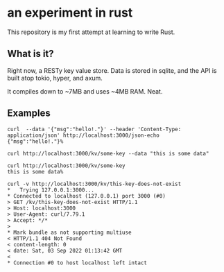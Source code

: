 # an experiment in rust

This repository is my first attempt at learning to write Rust.

## What is it?

Right now, a RESTy key value store. Data is stored in sqlite, and the API is built atop tokio,
hyper, and axum.

It compiles down to ~7MB and uses ~4MB RAM. Neat.

## Examples

```
curl  --data '{"msg":"hello!."}' --header 'Content-Type: application/json' http://localhost:3000/json-echo
{"msg":"hello!."}%
```

```
curl http://localhost:3000/kv/some-key --data "this is some data"

curl http://localhost:3000/kv/some-key
this is some data%
```

```
curl -v http://localhost:3000/kv/this-key-does-not-exist
*   Trying 127.0.0.1:3000...
* Connected to localhost (127.0.0.1) port 3000 (#0)
> GET /kv/this-key-does-not-exist HTTP/1.1
> Host: localhost:3000
> User-Agent: curl/7.79.1
> Accept: */*
>
* Mark bundle as not supporting multiuse
< HTTP/1.1 404 Not Found
< content-length: 0
< date: Sat, 03 Sep 2022 01:13:42 GMT
<
* Connection #0 to host localhost left intact
```
